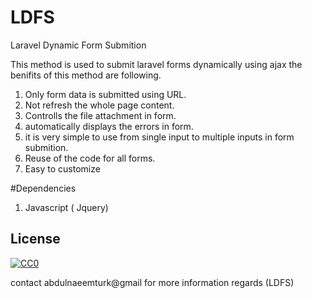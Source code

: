 # LDFS
Laravel Dynamic Form Submition

This method is used to submit laravel forms dynamically using ajax the benifits of this method are following.

  1) Only form data is submitted using URL.
  2) Not refresh the whole page content.
  3) Controlls the file attachment in form.
  4) automatically displays the errors in form.
  5) it is very simple to use from single input to multiple inputs in form submition.
  6) Reuse of the code for all forms.
  7) Easy to customize
  

#Dependencies
  1) Javascript ( Jquery)

## License

[![CC0](https://www.gnu.org/graphics/gplv3-127x51.png)](https://www.gnu.org/licenses/gpl-3.0.html)

contact abdulnaeemturk@gmail for more information regards (LDFS)

